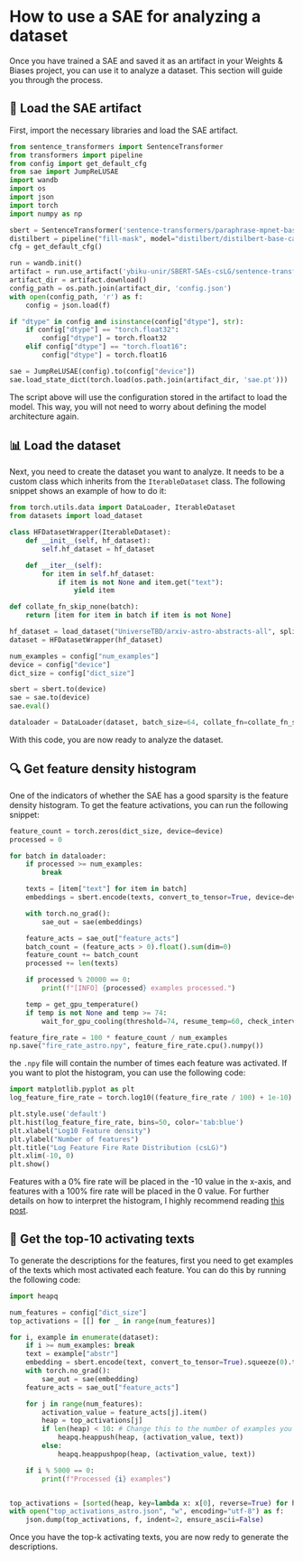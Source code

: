 # How to use a SAE for analyzing a dataset 

Once you have trained a SAE and saved it as an artifact in your Weights & Biases project, 
you can use it to analyze a dataset. This section will guide you through the process. 

## 📲 Load the SAE artifact 
First, import the necessary libraries and load the SAE artifact.
```python 
from sentence_transformers import SentenceTransformer
from transformers import pipeline
from config import get_default_cfg
from sae import JumpReLUSAE
import wandb
import os
import json
import torch
import numpy as np 

sbert = SentenceTransformer('sentence-transformers/paraphrase-mpnet-base-v2')
distilbert = pipeline("fill-mask", model="distilbert/distilbert-base-cased")
cfg = get_default_cfg()

run = wandb.init()
artifact = run.use_artifact('ybiku-unir/SBERT-SAEs-csLG/sentence-transformers_paraphrase-mpnet-base-v2_blocks.0.hook_embed_2304_jumprelu_16_0.0003_389:v0', type='model')
artifact_dir = artifact.download()
config_path = os.path.join(artifact_dir, 'config.json')
with open(config_path, 'r') as f:
    config = json.load(f)

if "dtype" in config and isinstance(config["dtype"], str):
    if config["dtype"] == "torch.float32":
        config["dtype"] = torch.float32
    elif config["dtype"] == "torch.float16":
        config["dtype"] = torch.float16

sae = JumpReLUSAE(config).to(config["device"])
sae.load_state_dict(torch.load(os.path.join(artifact_dir, 'sae.pt')))
```
The script above will use the configuration stored in the artifact to load the model. This way, you will
not need to worry about defining the model architecture again. 

## 📊 Load the dataset 
Next, you need to create the dataset you want to analyze. It needs to be a custom class 
which inherits from the `IterableDataset` class. The following snippet shows an example 
of how to do it: 
```python 
from torch.utils.data import DataLoader, IterableDataset
from datasets import load_dataset

class HFDatasetWrapper(IterableDataset):
    def __init__(self, hf_dataset):
        self.hf_dataset = hf_dataset

    def __iter__(self):
        for item in self.hf_dataset:
            if item is not None and item.get("text"):
                yield item

def collate_fn_skip_none(batch):
    return [item for item in batch if item is not None]

hf_dataset = load_dataset("UniverseTBD/arxiv-astro-abstracts-all", split="train", streaming=True)
dataset = HFDatasetWrapper(hf_dataset)

num_examples = config["num_examples"]
device = config["device"]
dict_size = config["dict_size"]

sbert = sbert.to(device)
sae = sae.to(device)
sae.eval()

dataloader = DataLoader(dataset, batch_size=64, collate_fn=collate_fn_skip_none)
```
With this code, you are now ready to analyze the dataset. 

## 🔍 Get feature density histogram 
One of the indicators of whether the SAE has a good sparsity is the feature density
histogram. To get the feature activations, you can run the following snippet: 
```python 
feature_count = torch.zeros(dict_size, device=device)
processed = 0

for batch in dataloader:
    if processed >= num_examples:
        break

    texts = [item["text"] for item in batch]
    embeddings = sbert.encode(texts, convert_to_tensor=True, device=device)

    with torch.no_grad():
        sae_out = sae(embeddings)

    feature_acts = sae_out["feature_acts"]
    batch_count = (feature_acts > 0).float().sum(dim=0)
    feature_count += batch_count
    processed += len(texts)

    if processed % 20000 == 0:
        print(f"[INFO] {processed} examples processed.")

    temp = get_gpu_temperature()
    if temp is not None and temp >= 74:
        wait_for_gpu_cooling(threshold=74, resume_temp=60, check_interval=10)

feature_fire_rate = 100 * feature_count / num_examples
np.save("fire_rate_astro.npy", feature_fire_rate.cpu().numpy())
```
the `.npy` file will contain the number of times each feature was activated. If you 
want to plot the histogram, you can use the following code: 
```python 
import matplotlib.pyplot as plt 
log_feature_fire_rate = torch.log10((feature_fire_rate / 100) + 1e-10).cpu().numpy()

plt.style.use('default')
plt.hist(log_feature_fire_rate, bins=50, color='tab:blue')
plt.xlabel("Log10 Feature density")
plt.ylabel("Number of features")
plt.title("Log Feature Fire Rate Distribution (csLG)")
plt.xlim(-10, 0)
plt.show()
```
Features with a 0% fire rate will be placed in the -10 value in the x-axis, and 
features with a 100% fire rate will be placed in the 0 value. For further details on 
how to interpret the histogram, I highly recommend reading 
[this post](https://www.alignmentforum.org/posts/f9EgfLSurAiqRJySD/open-source-sparse-autoencoders-for-all-residual-stream). 



## 📑 Get the top-10 activating texts 
To generate the descriptions for the features, first you need to get examples of the 
texts which most activated each feature. You can do this by running the following code: 
```python 
import heapq

num_features = config["dict_size"]
top_activations = [[] for _ in range(num_features)]

for i, example in enumerate(dataset):
    if i >= num_examples: break
    text = example["abstr"]
    embedding = sbert.encode(text, convert_to_tensor=True).squeeze(0).to(config["device"])
    with torch.no_grad():
        sae_out = sae(embedding)
    feature_acts = sae_out["feature_acts"]

    for j in range(num_features):
        activation_value = feature_acts[j].item()
        heap = top_activations[j]
        if len(heap) < 10: # Change this to the number of examples you want 
            heapq.heappush(heap, (activation_value, text))
        else:
            heapq.heappushpop(heap, (activation_value, text))

    if i % 5000 == 0:
        print(f"Processed {i} examples")


top_activations = [sorted(heap, key=lambda x: x[0], reverse=True) for heap in top_activations]
with open("top_activations_astro.json", "w", encoding="utf-8") as f:
    json.dump(top_activations, f, indent=2, ensure_ascii=False)
```
Once you have the top-k activating texts, you are now redy to generate the descriptions. 















